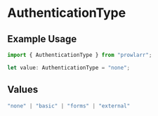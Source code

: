 # AuthenticationType

## Example Usage

```typescript
import { AuthenticationType } from "prowlarr";

let value: AuthenticationType = "none";
```

## Values

```typescript
"none" | "basic" | "forms" | "external"
```